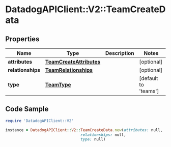 # DatadogAPIClient::V2::TeamCreateData

## Properties

Name | Type | Description | Notes
------------ | ------------- | ------------- | -------------
**attributes** | [**TeamCreateAttributes**](TeamCreateAttributes.md) |  | [optional] 
**relationships** | [**TeamRelationships**](TeamRelationships.md) |  | [optional] 
**type** | [**TeamType**](TeamType.md) |  | [default to &#39;teams&#39;]

## Code Sample

```ruby
require 'DatadogAPIClient::V2'

instance = DatadogAPIClient::V2::TeamCreateData.new(attributes: null,
                                 relationships: null,
                                 type: null)
```


